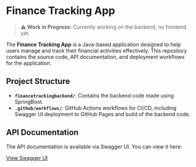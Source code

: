 # Finance Tracking App

> **⚠️ Work in Progress:** Currently working on the backend, no frontend yet.

The **Finance Tracking App** is a Java-based application designed to help users manage and track their financial activities effectively. This repository contains the source code, API documentation, and deployment workflows for the application.

## Project Structure

- **`financetrackingbackend/`**: Contains the backend code made using SpringBoot.
- **`.github/workflows/`**: GitHub Actions workflows for CI/CD, including Swagger UI deployment to GitHub Pages and build of the backend code.

## API Documentation

The API documentation is available via Swagger UI. You can view it here:

[View Swagger UI](https://deanlogan.github.io/finance-tracking-app/)